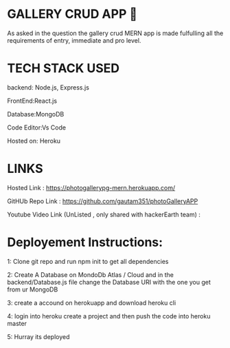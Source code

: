 
# GALLERY CRUD APP 🙌

As asked in the question the gallery crud MERN app is made fulfulling
all the requirements of entry, immediate and pro level.

# TECH STACK USED 
backend: Node.js, Express.js

FrontEnd:React.js

Database:MongoDB 

Code Editor:Vs Code

Hosted on: Heroku

# LINKS

Hosted Link : https://photogallerypg-mern.herokuapp.com/

GitHUb Repo Link : https://github.com/gautam351/photoGalleryAPP

Youtube Video Link (UnListed , only shared with hackerEarth team) :


# Deployement Instructions:
1: Clone git repo and run npm init to get all dependencies

2: Create A Database on MondoDb Atlas / Cloud and in the backend/Database.js file 
change the Database URI with the one you get from ur MongoDB

3: create a accound on herokuapp and download heroku cli

4: login into heroku create a project and then push the code into heroku master

5: Hurray its deployed












